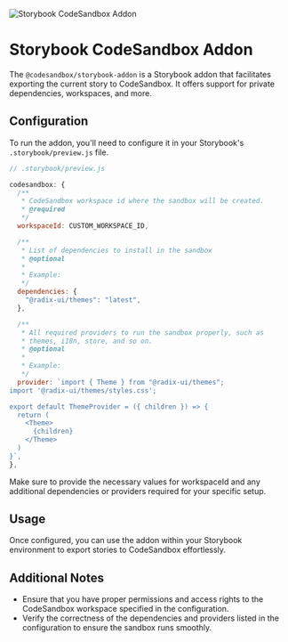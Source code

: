 ![Storybook CodeSandbox Addon](https://github.com/codesandbox/sandpack/assets/4838076/96c444fa-dcb0-4501-9024-6986b39f1455)

# Storybook CodeSandbox Addon

The `@codesandbox/storybook-addon` is a Storybook addon that facilitates exporting the current story to CodeSandbox. It offers support for private dependencies, workspaces, and more.

## Configuration

To run the addon, you'll need to configure it in your Storybook's `.storybook/preview.js` file.

```js
// .storybook/preview.js

codesandbox: {
  /**
   * CodeSandbox workspace id where the sandbox will be created.
   * @required
   */
  workspaceId: CUSTOM_WORKSPACE_ID,

  /**
   * List of dependencies to install in the sandbox
   * @optional
   * 
   * Example:
   */
  dependencies: {
    "@radix-ui/themes": "latest",
  },

  /**
   * All required providers to run the sandbox properly, such as
   * themes, i18n, store, and so on.
   * @optional
   * 
   * Example:
   */
  provider: `import { Theme } from "@radix-ui/themes";
import '@radix-ui/themes/styles.css';

export default ThemeProvider = ({ children }) => {
  return (
    <Theme>
      {children}
    </Theme>
  ) 
}`,
},
```

Make sure to provide the necessary values for workspaceId and any additional dependencies or providers required for your specific setup.

## Usage
Once configured, you can use the addon within your Storybook environment to export stories to CodeSandbox effortlessly.

## Additional Notes
- Ensure that you have proper permissions and access rights to the CodeSandbox workspace specified in the configuration.
- Verify the correctness of the dependencies and providers listed in the configuration to ensure the sandbox runs smoothly.